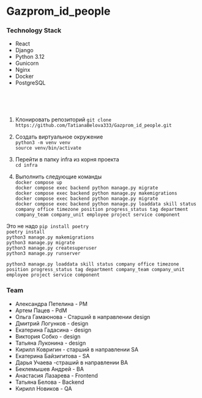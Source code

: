 # Gazprom_id_people

### Technology Stack
* React
* Django 
* Python 3.12
* Gunicorn
* Nginx
* Docker
* PostgreSQL
<br>
<br>
<br>

1. Клонировать репозиторий
`git clone https://github.com/TatianaBelova333/Gazprom_id_people.git`

2. Создать виртуальное окружение<br>
`python3 -m venv venv`<br>
`source venv/bin/activate`<br>

3. Перейти в папку infra из корня проекта<br>
`cd infra`<br>
4. Выполнить следующие команды<br>
`docker compose up`<br>
`docker compose exec backend python manage.py migrate`<br>
`docker compose exec backend python manage.py makemigrations`<br>
`docker compose exec backend python manage.py migrate`<br>
`docker compose exec backend python manage.py loaddata skill status company office timezone position progress_status tag department company_team company_unit employee project service component`<br>




Это не надо
`pip install poetry`<br>
`poetry install`<br>
`python3 manage.py makemigrations`<br>
`python3 manage.py migrate`<br>
`python3 manage.py createsuperuser`<br>
`python3 manage.py runserver`<br>


```
python3 manage.py loaddata skill status company office timezone position progress_status tag department company_team company_unit employee project service component

```

### Team

* Александра Петелина - PM<br>
* Артем Пацев - PdM<br>
* Ольга Гамаюнова - Старший в направлении design<br>
* Дмитрий Логунков - design<br>
* Екатерина Гадасина - design<br>
* Виктория Собко - design<br>
* Татьяна Луконина - design<br>
* Кирилл Ковригин - старший в направлении SA<br>
* Екатерина Байзигитова -  SA<br>
* Дарья Учаева -страший в направлении BA<br>
* Беклемышев Андрей - BA<br>
* Анастасия Лазарева - Frontend<br>
* Татьяна Белова - Backend<br>
* Кирилл Новиков -  QA<br>
